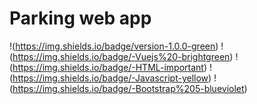# Parking web app

!(https://img.shields.io/badge/version-1.0.0-green) !(https://img.shields.io/badge/-Vuejs%20-brightgreen) !(https://img.shields.io/badge/-HTML-important)
!(https://img.shields.io/badge/-Javascript-yellow) !(https://img.shields.io/badge/-Bootstrap%205-blueviolet)
